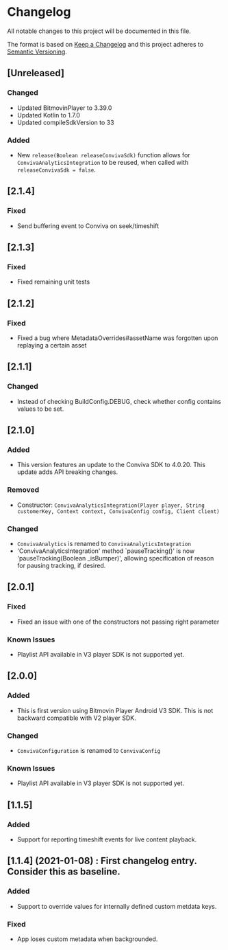 # Changelog
All notable changes to this project will be documented in this file.

The format is based on [Keep a Changelog](http://keepachangelog.com/)
and this project adheres to [Semantic Versioning](http://semver.org/).

## [Unreleased]
### Changed
- Updated BitmovinPlayer to 3.39.0
- Updated Kotlin to 1.7.0
- Updated compileSdkVersion to 33

### Added
- New `release(Boolean releaseConvivaSdk)` function allows for `ConvivaAnalyticsIntegration` to be reused, when called
with `releaseConvivaSdk = false`.

## [2.1.4]
### Fixed

- Send buffering event to Conviva on seek/timeshift

## [2.1.3]
### Fixed

- Fixed remaining unit tests

## [2.1.2]
### Fixed

- Fixed a bug where MetadataOverrides#assetName was forgotten upon replaying a certain asset

## [2.1.1]
### Changed

- Instead of checking BuildConfig.DEBUG, check whether config contains values to be set.

## [2.1.0]
### Added

- This version features an update to the Conviva SDK to 4.0.20. This update adds API breaking changes.

### Removed
- Constructor: `ConvivaAnalyticsIntegration(Player player, String customerKey, Context context, ConvivaConfig config, Client client)`

### Changed
- `ConvivaAnalytics` is renamed to `ConvivaAnalyticsIntegration`
- 'ConvivaAnalyticsIntegration' method `pauseTracking()' is now 'pauseTracking(Boolean _isBumper)',
allowing specification of reason for pausing tracking, if desired.

## [2.0.1]
### Fixed
- Fixed an issue with one of the constructors not passing right parameter

### Known Issues
- Playlist API available in V3 player SDK is not supported yet.

## [2.0.0]
### Added
- This is first version using Bitmovin Player Android V3 SDK. This is not backward compatible with V2 player SDK.

### Changed
- `ConvivaConfiguration` is renamed to `ConvivaConfig`

### Known Issues
- Playlist API available in V3 player SDK is not supported yet.

## [1.1.5]
### Added
- Support for reporting timeshift events for live content playback.

## [1.1.4] (2021-01-08) : First changelog entry. Consider this as baseline.
### Added
- Support to override values for internally defined custom metdata keys.

### Fixed
- App loses custom metadata when backgrounded.
